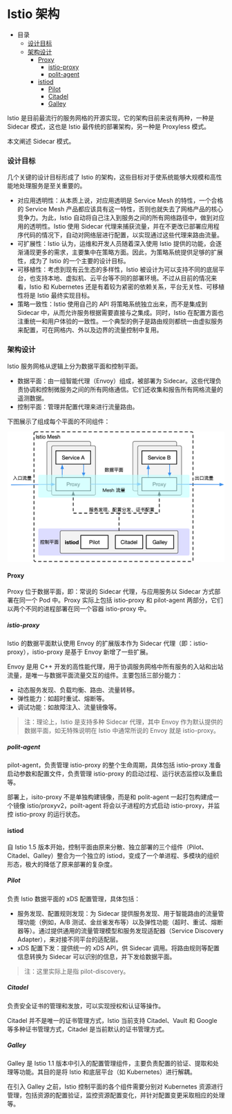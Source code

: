 # Istio 架构

- 目录
  - [设计目标](#设计目标)
  - [架构设计](#架构设计)
    - [Proxy](#Proxy)
      - [istio-proxy](#istio-proxy)
      - [polit-agent](#polit-agent)
    - [istiod](#istiod)
      - [Pilot](#Pilot)
      - [Citadel](#Citadel)
      - [Galley](#Galley)

Istio 是目前最流行的服务网格的开源实现，它的架构目前来说有两种，一种是 Sidecar 模式，这也是 Istio 最传统的部署架构，另一种是 Proxyless 模式。

本文阐述 Sidecar 模式。

### 设计目标

几个关键的设计目标形成了 Istio 的架构，这些目标对于使系统能够大规模和高性能地处理服务是至关重要的。

- 对应用透明性：从本质上说，对应用透明是 Service Mesh 的特性，一个合格的 Service Mesh 产品都应该具有这一特性，否则也就失去了网格产品的核心竞争力。为此，Istio 自动将自己注入到服务之间的所有网络路径中，做到对应用的透明性。Istio 使用 Sidecar 代理来捕获流量，并在不更改已部署应用程序代码的情况下，自动对网络层进行配置，以实现通过这些代理来路由流量。
- 可扩展性：Istio 认为，运维和开发人员随着深入使用 Istio 提供的功能，会逐渐涌现更多的需求，主要集中在策略方面。因此，为策略系统提供足够的扩展性，成为了 Istio 的一个主要的设计目标。
- 可移植性：考虑到现有云生态的多样性，Istio 被设计为可以支持不同的底层平台，也支持本地、虚拟机、云平台等不同的部署环境。不过从目前的情况来看，Istio 和 Kubernetes 还是有着较为紧密的依赖关系，平台无关性、可移植性将是 Istio 最终实现目标。
- 策略一致性：Istio 使用自己的 API 将策略系统独立出来，而不是集成到 Sidecar 中，从而允许服务根据需要直接与之集成。同时，Istio 在配置方面也注重统一和用户体验的一致性。一个典型的例子是路由规则都统一由虚拟服务来配置，可在网格内、外以及边界的流量控制中复用。

### 架构设计

Istio 服务网格从逻辑上分为数据平面和控制平面。

- 数据平面：由一组智能代理（Envoy）组成，被部署为 Sidecar。这些代理负责协调和控制微服务之间的所有网络通信。它们还收集和报告所有网格流量的遥测数据。
- 控制平面：管理并配置代理来进行流量路由。

下图展示了组成每个平面的不同组件：

<div align="left">
    <img src="https://github.com/lazecoding/Note/blob/main/images/servicemesh/istio-service-mesh-architecture.png" width="600px">
</div>

#### Proxy

Proxy 位于数据平面，即：常说的 Sidecar 代理，与应用服务以 Sidecar 方式部署在同一个 Pod 中。Proxy 实际上包括 istio-proxy 和 pilot-agent 两部分，它们以两个不同的进程部署在同一个容器 istio-proxy 中。

##### istio-proxy

Istio 的数据平面默认使用 Envoy 的扩展版本作为 Sidecar 代理（即：istio-proxy），istio-proxy 是基于 Envoy 新增了一些扩展。

Envoy 是用 C++ 开发的高性能代理，用于协调服务网格中所有服务的入站和出站流量，是唯一与数据平面流量交互的组件。主要包括三部分能力：

- 动态服务发现、负载均衡、路由、流量转移。
- 弹性能力：如超时重试、熔断等。
- 调试功能：如故障注入、流量镜像等。

> 注：理论上，Istio 是支持多种 Sidecar 代理，其中 Envoy 作为默认提供的数据平面，如无特殊说明在 Istio 中通常所说的 Envoy 就是 istio-proxy。

##### polit-agent

pilot-agent，负责管理 istio-proxy 的整个生命周期，具体包括 istio-proxy 准备启动参数和配置文件，负责管理 istio-proxy 的启动过程、运行状态监控以及重启等。

部署上，isito-proxy 不是单独构建镜像，而是和 polit-agent 一起打包构建成一个镜像 istio/proxyv2，poilt-agent 将会以子进程的方式启动 istio-proxy，并监控 istio-proxy 的运行状态。

#### istiod

自 Istio 1.5 版本开始，控制平面由原来分散、独立部署的三个组件（Pilot、Citadel、Galley）整合为一个独立的 istiod，变成了一个单进程、多模块的组织形态，极大的降低了原来部署的复杂度。

##### Pilot

负责 Istio 数据平面的 xDS 配置管理，具体包括：

- 服务发现、配置规则发现：为 Sidecar 提供服务发现、用于智能路由的流量管理功能（例如，A/B 测试、金丝雀发布等）以及弹性功能（超时、重试、熔断器等）。通过提供通用的流量管理模型和服务发现适配器（Service Discovery Adapter），来对接不同平台的适配层。
- xDS 配置下发：提供统一的 xDS API，供 Sidecar 调用。将路由规则等配置信息转换为 Sidecar 可以识别的信息，并下发给数据平面。

> 注：这里实际上是指 pilot-discovery。

##### Citadel

负责安全证书的管理和发放，可以实现授权和认证等操作。

Citadel 并不是唯一的证书管理方式，Istio 当前支持 Citadel、Vault 和 Google 等多种证书管理方式，Citadel 是当前默认的证书管理方式。

##### Galley

Galley 是 Istio 1.1 版本中引入的配置管理组件，主要负责配置的验证、提取和处理等功能。其目的是将 Istio 和底层平台（如 Kubernetes）进行解耦。

在引入 Galley 之前，Istio 控制平面的各个组件需要分别对 Kubernetes 资源进行管理，包括资源的配置验证，监控资源配置变化，并针对配置变更采取相应的处理等。